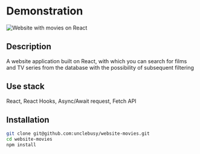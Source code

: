 # Demonstration
![Website with movies on React](https://player.vimeo.com/video/916699208?badge=0&autopause=0&player_id=0&app_id=58479)

## Description
A website application built on React, with which you can search for films and TV series from the database with the possibility of subsequent filtering

## Use stack
React, React Hooks, Async/Await request, Fetch API

## Installation
```sh
git clone git@github.com:unclebusy/website-movies.git
cd website-movies
npm install
```